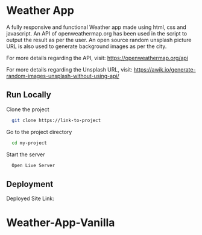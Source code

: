 
# Weather App

A fully responsive and functional Weather app made using html, css and javascript.
An API of openweathermap.org has been used in the script to output the result as per the user.
An open source random unsplash picture URL is also used to  generate background images as per the city.

For more details regarding the API, visit: https://openweathermap.org/api

For more details regarding the Unsplash URL, visit: https://awik.io/generate-random-images-unsplash-without-using-api/

## Run Locally

Clone the project

```bash
  git clone https://link-to-project
```

Go to the project directory

```bash
  cd my-project
```

Start the server

```bash
  Open Live Server
```


## Deployment

Deployed Site Link: 

# Weather-App-Vanilla
